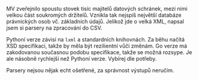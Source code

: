 MV zveřejnilo spoustu stovek tisíc majitelů datových schránek, mezi nimi velkou část soukromých držitelů. Vznikla tak nejspíš největší databáze právnických osob vč. základních údajů. Jelikož jde o velká XML, napsal jsem si parsery na zpracování do CSV.

Pythoní verze závisí na `lxml` a standardních knihovnách. Za běhu načítá XSD specifikaci, takže by měla být rezilientní vůči změnám. Go verze má zakodovanou současnou podobu specifikace, takže se možná rozsype. Je ale násobně rychlejší než Pythoní verze. Vybírej dle potřeby.

Parsery nejsou nějak echt ošetřené, za správnost výstupů neručím.
